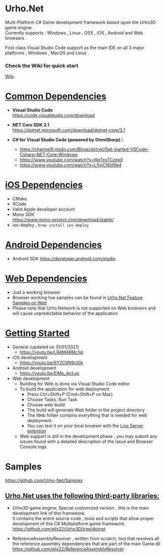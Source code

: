 # Urho.Net
Multi-Platform C# Game development framework based upon the Urho3D game engine .\
Currently supports :  Windows , Linux , OSX , iOS , Android and Web browsers . 

First class Visual Studio Code support as the main IDE on all 3 major platforms , Windows , MacOS and Linux .
### Check the Wiki for quick start
[Wiki](https://github.com/Urho-Net/Urho.Net/wiki)

# <u> Common Dependencies </u>
- **Visual Studio Code** \
  https://code.visualstudio.com/download

- **NET Core SDK 3.1**  \
  https://dotnet.microsoft.com/download/dotnet-core/3.1

- **C# for Visual Studio Code (powered by OmniSharp)**.\
  - https://channel9.msdn.com/Blogs/dotnet/Get-started-VSCode-Csharp-NET-Core-Windows
  - https://www.youtube.com/watch?v=WeTesTCzep0
  - https://www.youtube.com/watch?v=LXxjCNfd5b4

# <u> iOS Dependencies </u>
- CMake
- XCode
- Valid Apple developer account
- Mono SDK \
  https://www.mono-project.com/download/stable/
- ios-deploy , `brew install ios-deploy`

# <u> Android Dependencies </u>
- Android SDK https://developer.android.com/studio

# <u> Web Dependencies </u>
- Just a working browser
- Browser working live samples can be found in [Urho.Net Feature Samples on Web](https://elix22.itch.io/urhonet-feature-samples)
- Please note that Urho.Network is not supported on Web browsers and will cause unpredictable behavior of the application.

# <u> Getting Started </u>
- General (updated on 31/01/2021)
  - https://youtu.be/LR4M4RMc1qI
- iOS development
  - https://youtu.be/6YZC6N9cIGk
- Android development
  - https://youtu.be/ElMs_jkcLxo
- Web development
  - Building for Web is done via Visual Studio Code editor
  - To build the application for web deployment 
    - Press Ctrl+Shift+P (Cmd+Shift+P on Mac)
    - Choose Tasks: Run Task
    - Choose web-build
    - The build will generate Web folder in the project directory
    - The Web folder contains everything that is needed for web deployment.
    - You can test it on your local browser with the [Live Server extention](https://marketplace.visualstudio.com/items?itemName=ritwickdey.LiveServer)
  - Web support is still in the development phase , you may submit any issues found with a detailed description of the issue and  Browser Console logs.

# Samples 
https://github.com/Urho-Net/Samples

## <u> Urho.Net uses the following third-party libraries: </u>

- Urho3D game engine, Special customized version , this is the main development link of this framework. \
  It contains the entire source code , tools and scripts that allow proper development of this C# Multiplatform game framework.\
  https://github.com/elix22/Urho3D/tree/dotnet

- ReferenceAssemblyResolver , written from scratch, tool that resolves all the reference assembly dependencies that are part of the main Game.dll\
  https://github.com/elix22/ReferenceAssemblyResolver
